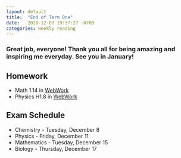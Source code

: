 ```yaml
---
layout: default
title:  "End of Term One"
date:   2020-12-07 19:37:27 -0700
categories: weekly reading
---
```


### Great job, everyone! Thank you all for being amazing and inspiring me everyday. See you in January!

## Homework
- Math 1.14 in [WebWork](https://webwork.elearning.ubc.ca/webwork2/2020W1-2_SCIE_010_001/)
- Physics H1.8 in [WebWork](https://webwork.elearning.ubc.ca/webwork2/2020W1-2_SCIE_010_001/)

## Exam Schedule
- Chemistry - Tuesday, December 8
- Physics - Friday, December 11
- Mathematics - Tuesday, December 15
- Biology - Thursday, December 17
